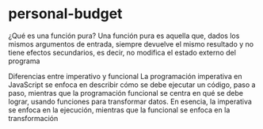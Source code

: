 # personal-budget

¿Qué es una función pura?
Una función pura es aquella que, dados los mismos argumentos de entrada, siempre devuelve el mismo resultado y no tiene efectos secundarios, es decir, no modifica el estado externo del programa

Diferencias entre imperativo y funcional
La programación imperativa en JavaScript se enfoca en describir cómo se debe ejecutar un código, paso a paso, mientras que la programación funcional se centra en qué se debe lograr, usando funciones para transformar datos. En esencia, la imperativa se enfoca en la ejecución, mientras que la funcional se enfoca en la transformación